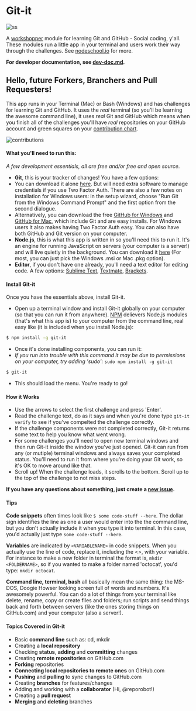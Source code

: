 # Git-it

![ss](https://raw2.github.com/jlord/git-it/master/git-it-ss.png) 

A [workshopper](https://github.com/rvagg/workshopper) module for learning Git and GitHub - Social coding, y'all. These modules run a little app in your terminal and users work their way through the challenges. See [nodeschool.io](http://nodeschool.io) for more.

**For developer documentation, see [dev-doc.md](#).**

## Hello, future Forkers, Branchers and Pull Requesters! 

This app runs in your Terminal (Mac) or Bash (Windows) and has challenges for learning Git and GitHub. It uses the _real_ terminal (so you'll be learning the awesome command line), it uses _real_ Git and GitHub which means when you finish all of the challenges you'll have _real_ repositories on your GitHub account and green squares on your [contribution chart](https://github.com/blog/1360-introducing-contributions).

![contributions](https://raw2.github.com/jlord/git-it/master/ghcc.png)

#### What you'll need to run this:

_A few development essentials, all are free and/or free and open source._

- **Git**, this is your tracker of changes! You have a few options:
 - You can download it alone [here](http://git-scm.com/downloads). But will need extra software to manage credentials if you use Two Factor Auth. There are also a few notes on installation for Windows users: in the setup wizard, choose "Run Git from the Windows Command Prompt" and the first option from the second dialogue.
 - Alternatively, you can download the free [GitHub for Windows](http://windows.github.com) and [GitHub for Mac](http://mac.github.com), which include Git and are easy installs. For Windows users it also makes having Two Factor Auth easy. You can also have both GitHub and Git version on your computer.
- **Node.js**, this is what this app is written in so you'll need this to run it. It's an engine for running JavaScript on servers (your computer is a server!) and will live quietly in the background. You can download it [here](http://nodejs.org/download/) (For most, you can just pick the Windows .msi or Mac .pkg option).
- **Editor**, if you don't have one already, you'll need a text editor for editing code. A few options: [Sublime Text](http://www.sublimetext.com/2), [Textmate](http://macromates.com/download), [Brackets](http://brackets.io/).

#### Install Git-it

Once you have the essentials above, install Git-it. 

- Open up a terminal window and install Git-it globally on your computer (so that you can run it from anywhere). [NPM](http://www.npmjs.org) delievers Node.js modules (that's what this app is) to your computer from the command line, real easy like (it is included when you install Node.js):

```bash
$ npm install -g git-it
```
- Once it's done installing components, you can run it:
- _If you run into trouble with this command it may be due to permissions on your computer, try adding 'sudo':_ `sudo npm install -g git-it`

```bash
$ git-it
```
- This should load the menu. You're ready to go! 

#### How it Works

- Use the arrows to select the first challenge and press 'Enter'. 
- Read the challenge text, do as it says and when you're done type `git-it verify` to see if you've compelted the challenge correctly.
- If the challenge components were not completed correctly, Git-it returns some text to help you know what went wrong.
- For some challenges you'll need to open new terminal windows and then run Git-it inside the window you've just opened. Git-it can run from any  (or mutiple) terminal windows and always saves your completed status. You'll need to run it from where you're doing your Git work, so it's OK to move around like that.
- Scroll up! When the challenge loads, it scrolls to the bottom. Scroll up to the top of the challenge to not miss steps.

**If you have any questions about something, just create a [new issue](https://github.com/jlord/git-it/issues/new).**

#### Tips

**Code snippets** often times look like `$ some code-stuff --here`. The dollar sign identifies the line as one a user would enter into the the command line, but you don't actually include it when you type it into terminal. In this case, you'd actually just type `some code-stuff --here`.

**Variables** are indicated by `<VARIABLENAME>` in code snippets. When you actually use the line of code, replace it, including the <>, with your variable. For instance to make a new folder in terminal the format is, `mkdir <FOLDERNAME>`, so if you wanted to make a folder named 'octocat', you'd type: `mkdir octocat`.

**Command line, terminal, bash** all basically mean the same thing: the MS-DOS, Doogie Howser looking screen full of words and numbers. It's awesomely powerful. You can do a lot of things from your terminal like delete, rename, copy or create files and folders; run scripts and send things back and forth between servers (like the ones storing things on GitHub.com) and your computer (also a server!).


#### Topics Covered in Git-it

- Basic **command line** such as: cd, mkdir
- Creating a **local repository**
- Checking **status**, **adding** and **committing** changes
- Creating **remote repositories** on GitHub.com
- **Forking** repositories
- **Connecting local repositories to remote ones** on GitHub.com
- **Pushing** and **pulling** to sync changes to GitHub.com
- Creating **branches** for features/changes
- Adding and working with a **collaborator** (Hi, @reporobot!)
- Creating a **pull request**
- **Merging** and **deleting** branches
